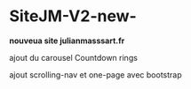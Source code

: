 # SiteJM-V2-new-
<p>
<strong>nouveua site julianmasssart.fr</strong>
</p>
<p>
ajout du carousel Countdown rings
</p>
<p>
ajout scrolling-nav et one-page avec bootstrap
</p>
